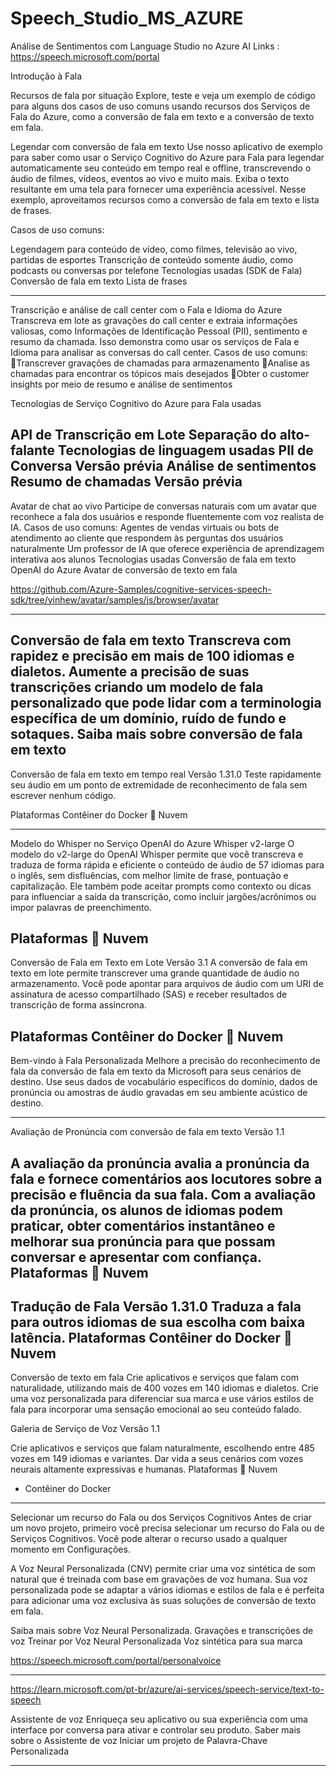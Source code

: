 # Speech_Studio_MS_AZURE

Análise de Sentimentos com Language Studio no Azure AI
Links : https://speech.microsoft.com/portal

Introdução à Fala

Recursos de fala por situação
Explore, teste e veja um exemplo de código para alguns dos casos de uso comuns usando recursos dos Serviços de Fala do Azure, 
como a conversão de fala em texto e a conversão de texto em fala.

Legendar com conversão de fala em texto
Use nosso aplicativo de exemplo para saber como usar o Serviço Cognitivo do Azure para 
Fala para legendar automaticamente seu conteúdo em tempo real e offline, transcrevendo o áudio de filmes, vídeos, 
eventos ao vivo e muito mais. Exiba o texto resultante em uma tela para fornecer uma experiência acessível. 
Nesse exemplo, aproveitamos recursos como a conversão de fala em texto e lista de frases.

Casos de uso comuns:

Legendagem para conteúdo de vídeo, como filmes, televisão ao vivo, partidas de esportes
Transcrição de conteúdo somente áudio, como podcasts ou conversas por telefone
Tecnologias usadas
(SDK de Fala)
Conversão de fala em texto
Lista de frases

---------------------------------------------------------------------------------------------------------------------------------
Transcrição e análise de call center com o Fala e Idioma do Azure
Transcreva em lote as gravações do call center e extraia informações valiosas, como Informações de Identificação Pessoal (PII), 
sentimento e resumo da chamada. Isso demonstra como usar os serviços de Fala e Idioma para analisar as conversas do call center.
Casos de uso comuns:
Transcrever gravações de chamadas para armazenamento
Analise as chamadas para encontrar os tópicos mais desejados
Obter o customer insights por meio de resumo e análise de sentimentos

Tecnologias de Serviço Cognitivo do Azure para Fala usadas

API de Transcrição em Lote
Separação do alto-falante
Tecnologias de linguagem usadas
PII de Conversa
Versão prévia
Análise de sentimentos
Resumo de chamadas
Versão prévia
-------------------------------------------------------------------------------------------------------------------------------------

Avatar de chat ao vivo
Participe de conversas naturais com um avatar que reconhece a fala dos usuários e responde fluentemente com voz realista de IA.
Casos de uso comuns:
Agentes de vendas virtuais ou bots de atendimento ao cliente que respondem às perguntas dos usuários naturalmente
Um professor de IA que oferece experiência de aprendizagem interativa aos alunos
Tecnologias usadas
Conversão de fala em texto
OpenAI do Azure
Avatar de conversão de texto em fala

https://github.com/Azure-Samples/cognitive-services-speech-sdk/tree/yinhew/avatar/samples/js/browser/avatar

-------------------------------------------------------------------------------------------------------------------------------
Conversão de fala em texto
Transcreva com rapidez e precisão em mais de 100 idiomas e dialetos. Aumente a precisão de suas transcrições criando um modelo de 
fala personalizado que pode lidar com a terminologia específica de um domínio, ruído de fundo e sotaques. 
Saiba mais sobre conversão de fala em texto
----------------------------------------------------------------------------------------------------------------
Conversão de fala em texto em tempo real
Versão 1.31.0
Teste rapidamente seu áudio em um ponto de extremidade de reconhecimento de fala sem escrever nenhum código.

Plataformas
Contêiner do Docker
 Nuvem

---------------------------------------------------------------------------------------------------------------
Modelo do Whisper no Serviço OpenAI do Azure
Whisper v2-large
O modelo do v2-large do OpenAI Whisper permite que você transcreva e traduza de forma rápida e eficiente 
o conteúdo de áudio de 57 idiomas para o inglês, sem disfluências, com melhor limite de frase, pontuação e capitalização. 
Ele também pode aceitar prompts como contexto ou dicas para influenciar a saída da transcrição, 
como incluir jargões/acrônimos ou impor palavras de preenchimento.

Plataformas
 Nuvem
--------------------------------------------------------------------------------------------------------------
Conversão de Fala em Texto em Lote
Versão 3.1
A conversão de fala em texto em lote permite transcrever uma grande quantidade de áudio no armazenamento. 
Você pode apontar para arquivos de áudio com um URI de assinatura de acesso compartilhado (SAS) 
e receber resultados de transcrição de forma assíncrona.

Plataformas
Contêiner do Docker
 Nuvem
----------------------------------------------------------------------------------------------------------------
Bem-vindo à Fala Personalizada
Melhore a precisão do reconhecimento de fala da conversão de fala em texto da Microsoft para seus cenários de destino. 
Use seus dados de vocabulário específicos do domínio, dados de pronúncia ou amostras de 
áudio gravadas em seu ambiente acústico de destino.

---------------------------------------------------------------------------------------------------------------
Avaliação de Pronúncia com conversão de fala em texto
Versão 1.1

A avaliação da pronúncia avalia a pronúncia da fala e fornece comentários aos locutores sobre a precisão e fluência da sua fala. 
Com a avaliação da pronúncia, os alunos de idiomas podem praticar, obter comentários instantâneo e melhorar sua pronúncia para 
que possam conversar e apresentar com confiança.
Plataformas
 Nuvem
-------------------------------------------------------------------------------------------------------------------
Tradução de Fala
Versão 1.31.0
Traduza a fala para outros idiomas de sua escolha com baixa latência.
Plataformas
Contêiner do Docker
 Nuvem
----------------------------------------------------------------------------------------------------------------
Conversão de texto em fala
Crie aplicativos e serviços que falam com naturalidade, utilizando mais de 400 vozes em 140 idiomas e dialetos. 
Crie uma voz personalizada para diferenciar sua marca e use vários estilos de fala para incorporar 
uma sensação emocional ao seu conteúdo falado.

Galeria de Serviço de Voz
Versão 1.1

Crie aplicativos e serviços que falam naturalmente, escolhendo entre 485 vozes em 149 idiomas e variantes. 
Dar vida a seus cenários com vozes neurais altamente expressivas e humanas.
Plataformas
 Nuvem
* Contêiner do Docker
--------------------------------------------------------------------------------------------------------------
Selecionar um recurso do Fala ou dos Serviços Cognitivos
Antes de criar um novo projeto, primeiro você precisa selecionar um recurso do Fala ou de Serviços Cognitivos.
Você pode alterar o recurso usado a qualquer momento em Configurações.

A Voz Neural Personalizada (CNV) permite criar uma voz sintética de som natural que é treinada com base em gravações de voz humana. 
Sua voz personalizada pode se adaptar a vários idiomas e estilos de fala e é 
perfeita para adicionar uma voz exclusiva às suas soluções de conversão de texto em fala.

Saiba mais sobre Voz Neural Personalizada.
Gravações e transcrições de voz
Treinar por Voz Neural Personalizada
Voz sintética para sua marca

https://speech.microsoft.com/portal/personalvoice

------------------------------------------------------------------------------------------------------------------------

https://learn.microsoft.com/pt-br/azure/ai-services/speech-service/text-to-speech

Assistente de voz
Enriqueça seu aplicativo ou sua experiência com uma interface por conversa para ativar e controlar seu produto. 
Saber mais sobre o Assistente de voz
Iniciar um projeto de Palavra-Chave Personalizada

-------------------------------------------------------------------------------------------------------------------




